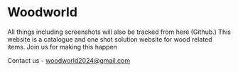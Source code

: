 # Woodworld

All things including screenshots will also be tracked from here (Github.)
This website is a catalogue and one shot solution website for wood related items.
Join us for making this happen

Contact us - woodworld2024@gmail.com


